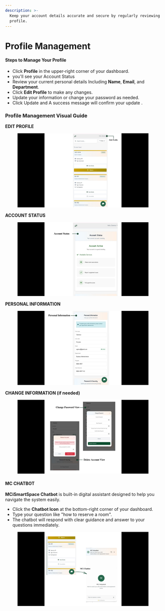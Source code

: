 ```yaml
---
description: >-
  Keep your account details accurate and secure by regularly reviewing your
  profile.
---
```


# Profile Management

#### **Steps to Manage Your Profile**

* Click **Profile** in the upper-right corner of your dashboard.
* you'll see your Account Status
* Review your current personal details Including **Name**, **Email**, and **Department**.
* Click **Edit Profile** to make any changes.
* Update your information or change your password as needed.
*   Click Update and A success message will confirm your update .



### Profile Management Visual Guide&#x20;

**EDIT PROFILE**&#x20;

<figure><img src="../../.gitbook/assets/student dash (1).jpg" alt=""><figcaption></figcaption></figure>



**ACCOUNT STATUS**

<figure><img src="../../.gitbook/assets/student acc status.jpg" alt=""><figcaption></figcaption></figure>



**PERSONAL INFORMATION**

<figure><img src="../../.gitbook/assets/student personal info.jpg" alt=""><figcaption></figcaption></figure>



**CHANGE INFORMATION (if needed)**

<figure><img src="../../.gitbook/assets/student pass view.jpg" alt=""><figcaption></figcaption></figure>



#### **MC CHATBOT**

**MCiSmartSpace Chatbot** is built-in digital assistant designed to help you navigate the system easily.

* Click the **Chatbot Icon** at the bottom-right corner of your dashboard.
* Type your question like "how to reserve a room".&#x20;
* The chatbot will respond with clear guidance and answer to your questions immediately.

<figure><img src="../../.gitbook/assets/navaivy7@gmail.com (1).jpg" alt=""><figcaption></figcaption></figure>
